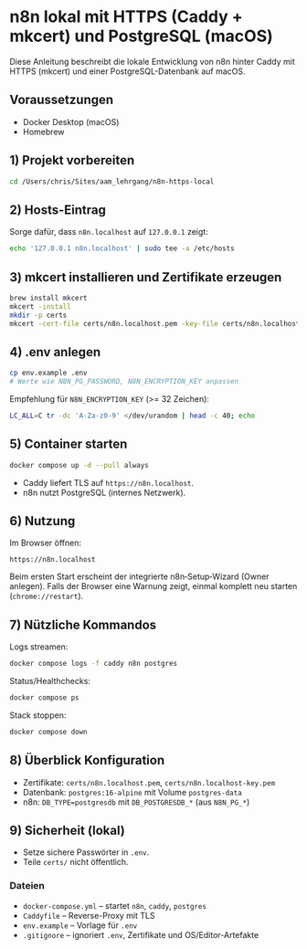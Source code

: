# n8n lokal mit HTTPS (Caddy + mkcert) und PostgreSQL (macOS)

Diese Anleitung beschreibt die lokale Entwicklung von n8n hinter Caddy mit HTTPS (mkcert) und einer PostgreSQL-Datenbank auf macOS.

## Voraussetzungen
- Docker Desktop (macOS)
- Homebrew

## 1) Projekt vorbereiten
```bash
cd /Users/chris/Sites/aam_lehrgang/n8n-https-local
```

## 2) Hosts-Eintrag
Sorge dafür, dass `n8n.localhost` auf `127.0.0.1` zeigt:
```bash
echo '127.0.0.1 n8n.localhost' | sudo tee -a /etc/hosts
```

## 3) mkcert installieren und Zertifikate erzeugen
```bash
brew install mkcert
mkcert -install
mkdir -p certs
mkcert -cert-file certs/n8n.localhost.pem -key-file certs/n8n.localhost-key.pem n8n.localhost
```

## 4) .env anlegen
```bash
cp env.example .env
# Werte wie N8N_PG_PASSWORD, N8N_ENCRYPTION_KEY anpassen
```

Empfehlung für `N8N_ENCRYPTION_KEY` (>= 32 Zeichen):
```bash
LC_ALL=C tr -dc 'A-Za-z0-9' </dev/urandom | head -c 40; echo
```

## 5) Container starten
```bash
docker compose up -d --pull always
```

- Caddy liefert TLS auf `https://n8n.localhost`.
- n8n nutzt PostgreSQL (internes Netzwerk).

## 6) Nutzung
Im Browser öffnen:
```
https://n8n.localhost
```
Beim ersten Start erscheint der integrierte n8n‑Setup‑Wizard (Owner anlegen).
Falls der Browser eine Warnung zeigt, einmal komplett neu starten (`chrome://restart`).

## 7) Nützliche Kommandos
Logs streamen:
```bash
docker compose logs -f caddy n8n postgres
```
Status/Healthchecks:
```bash
docker compose ps
```
Stack stoppen:
```bash
docker compose down
```

## 8) Überblick Konfiguration
- Zertifikate: `certs/n8n.localhost.pem`, `certs/n8n.localhost-key.pem`
- Datenbank: `postgres:16-alpine` mit Volume `postgres-data`
- n8n: `DB_TYPE=postgresdb` mit `DB_POSTGRESDB_*` (aus `N8N_PG_*`)

## 9) Sicherheit (lokal)
- Setze sichere Passwörter in `.env`.
- Teile `certs/` nicht öffentlich.

### Dateien
- `docker-compose.yml` – startet `n8n`, `caddy`, `postgres`
- `Caddyfile` – Reverse-Proxy mit TLS
- `env.example` – Vorlage für `.env`
- `.gitignore` – ignoriert `.env`, Zertifikate und OS/Editor-Artefakte
